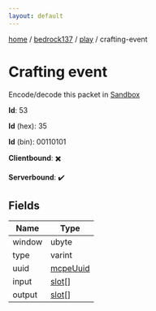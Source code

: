 ```yaml
---
layout: default
---
```


[home](/)  /  [bedrock137](/protocol/bedrock137)  /  [play](/protocol/bedrock137/play)  /  crafting-event

# Crafting event

Encode/decode this packet in [Sandbox](../../../sandbox/bedrock137#Play.CraftingEvent)

**Id**: 53

**Id** (hex): 35

**Id** (bin): 00110101

**Clientbound**: ✖️

**Serverbound**: ✔️

## Fields

Name | Type
---|---
window | ubyte
type | varint
uuid | [mcpeUuid](/protocol/bedrock137/types/mcpe-uuid)
input | [slot](/protocol/bedrock137/types/slot)[]
output | [slot](/protocol/bedrock137/types/slot)[]
